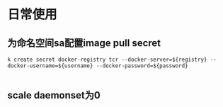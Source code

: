 # 日常使用

## 为命名空间sa配置image pull secret

```shell
k create secret docker-registry tcr --docker-server=${registry} --docker-username=${username} --docker-password=${password}


```

## scale daemonset为0

```
```

